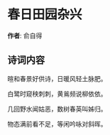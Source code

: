 # 春日田园杂兴

**作者**: 俞自得

## 诗词内容

暄和春景好供诗，日暖风轻土脉肥。

白鹭时窥秧刺刺，黄鶑频说柳依依。

几回野水闻姑恶，数树春英叫姊归。

物态满前看不足，等闲吟咏对斜晖。

